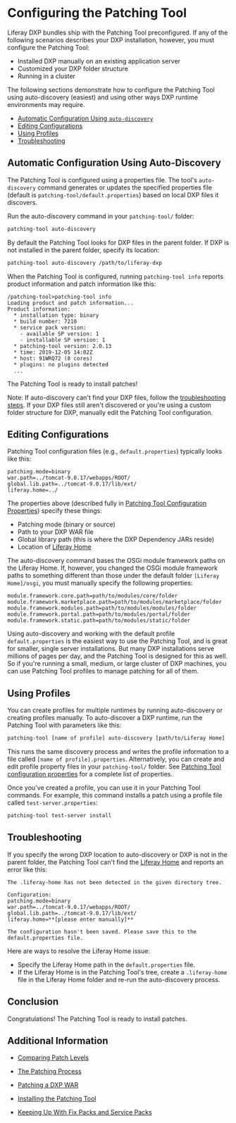 # Configuring the Patching Tool 

Liferay DXP bundles ship with the Patching Tool preconfigured. If any of the following scenarios describes your DXP installation, however, you must configure the Patching Tool:

- Installed DXP manually on an existing application server
- Customized your DXP folder structure
- Running in a cluster

The following sections demonstrate how to configure the Patching Tool using auto-discovery (easiest) and using other ways DXP runtime environments may require. 

- [Automatic Configuration Using `auto-discovery`](#automatic-configuration-using-auto-discovery) 
- [Editing Configurations](#editing-configurations) 
- [Using Profiles](#using-profiles)
- [Troubleshooting](#troubleshooting)

## Automatic Configuration Using Auto-Discovery

The Patching Tool is configured using a properties file. The tool's `auto-discovery` command generates or updates the specified properties file (default is `patching-tool/default.properties`) based on local DXP files it discovers. 

Run the auto-discovery command in your `patching-tool/` folder: 

```bash
patching-tool auto-discovery
```

By default the Patching Tool looks for DXP files in the parent folder. If DXP is not installed in the parent folder, specify its location: 

```bash
patching-tool auto-discovery /path/to/liferay-dxp
```

When the Patching Tool is configured, running `patching-tool info` reports product information and patch information like this: 

``` 
/patching-tool>patching-tool info
Loading product and patch information...
Product information:
  * installation type: binary
  * build number: 7210
  * service pack version:
    - available SP version: 1
    - installable SP version: 1
  * patching-tool version: 2.0.13
  * time: 2019-12-05 14:02Z
  * host: 91WRQ72 (8 cores)
  * plugins: no plugins detected
  ...
```

The Patching Tool is ready to install patches! 

Note: If auto-discovery can't find your DXP files, follow the [troubleshooting steps](#troubleshooting). If your DXP files still aren't discovered or you're using a custom folder structure for DXP, manually edit the Patching Tool configuration. 

## Editing Configurations 

Patching Tool configuration files (e.g., `default.properties`) typically looks like this:

```properties
patching.mode=binary
war.path=../tomcat-9.0.17/webapps/ROOT/
global.lib.path=../tomcat-9.0.17/lib/ext/
liferay.home=../
```

The properties above (described fully in [Patching Tool Configuration Properties](../14-reference/08-patching-tool-configuration-properties.md)) specify these things:

- Patching mode (binary or source)
- Path to your DXP WAR file
- Global library path (this is where the DXP Dependency JARs reside)
- Location of [Liferay Home](../14-reference/01-liferay-home.md)

The auto-discovery command bases the OSGi module framework paths on the Liferay Home. If, however, you changed the OSGi module framework paths to something different than those under the default folder `[Liferay Home]/osgi`, you must manually specify the following properties: 

```properties
module.framework.core.path=path/to/modules/core/folder
module.framework.marketplace.path=path/to/modules/marketplace/folder
module.framework.modules.path=path/to/modules/modules/folder
module.framework.portal.path=path/to/modules/portal/folder
module.framework.static.path=path/to/modules/static/folder
```

Using auto-discovery and working with the default profile `default.properties` is the easiest way to use the Patching Tool, and is great for smaller, single server installations. But many DXP installations serve millions of pages per day, and the Patching Tool is designed for this as well. So if you're running a small, medium, or large cluster of DXP machines, you can use Patching Tool profiles to manage patching for all of them. 

## Using Profiles 

You can create profiles for multiple runtimes by running auto-discovery or creating profiles manually. To auto-discover a DXP runtime, run the Patching Tool with parameters like this: 

```bash
patching-tool [name of profile] auto-discovery [path/to/Liferay Home]
```

This runs the same discovery process and writes the profile information to a file called `[name of profile].properties`. Alternatively, you can create and edit profile property files in your `patching-tool/` folder. See [Patching Tool configuration properties](../14-reference/08-patching-tool-configuration-properties.md) for a complete list of properties. 

Once you've created a profile, you can use it in your Patching Tool commands. For example, this command installs a patch using a profile file called `test-server.properties`:

```bash
patching-tool test-server install 
```

## Troubleshooting 

If you specify the wrong DXP location to auto-discovery or DXP is not in the parent folder, the Patching Tool can't find the [Liferay Home](../14-reference/01-liferay-home.md) and reports an error like this: 

```
The .liferay-home has not been detected in the given directory tree.

Configuration:
patching.mode=binary
war.path=../tomcat-9.0.17/webapps/ROOT/
global.lib.path=../tomcat-9.0.17/lib/ext/
liferay.home=**[please enter manually]**

The configuration hasn't been saved. Please save this to the default.properties file.
```

Here are ways to resolve the Liferay Home issue:

- Specify the Liferay Home path in the `default.properties` file.
- If the Liferay Home is in the Patching Tool's tree, create a `.liferay-home` file in the Liferay Home folder and re-run the  auto-discovery process. 

## Conclusion 

Congratulations! The Patching Tool is ready to install patches. 

## Additional Information 

- [Comparing Patch Levels](../14-reference/07-comparing-patch-levels.md) 

- [The Patching Process](./05-the-patching-process.md)

- [Patching a DXP WAR](./06-patching-a-dxp-war.md)

- [Installing the Patching Tool](./07-installing-the-patching-tool.md)

- [Keeping Up With Fix Packs and Service Packs](./11-keeping-up-with-fix-packs.md)
